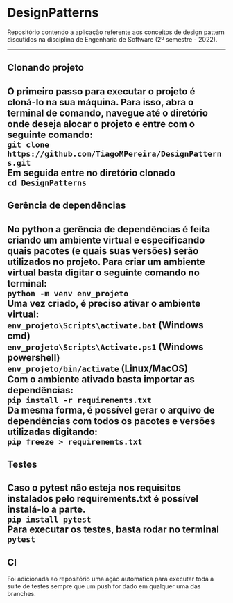 # DesignPatterns
Repositório contendo a aplicação referente aos conceitos de design pattern discutidos na disciplina de Engenharia de Software (2º semestre - 2022).

---
## Clonando projeto
O primeiro passo para executar o projeto é cloná-lo na sua máquina. Para isso, abra o terminal de comando, navegue até o diretório onde deseja alocar o projeto e entre com o seguinte comando:  
```git clone https://github.com/TiagoMPereira/DesignPatterns.git```  
Em seguida entre no diretório clonado  
```cd DesignPatterns```  
---
## Gerência de dependências
No python a gerência de dependências é feita criando um ambiente virtual e especificando quais pacotes (e quais suas versões) serão utilizados no projeto. Para criar um ambiente virtual basta digitar o seguinte comando no terminal:  
```python -m venv env_projeto```  
Uma vez criado, é preciso ativar o ambiente virtual:  
```env_projeto\Scripts\activate.bat``` (Windows cmd)  
```env_projeto\Scripts\Activate.ps1``` (Windows powershell)  
```env_projeto/bin/activate``` (Linux/MacOS)  
Com o ambiente ativado basta importar as dependências:  
```pip install -r requirements.txt```  
Da mesma forma, é possível gerar o arquivo de dependências com todos os pacotes e versões utilizadas digitando:  
```pip freeze > requirements.txt```  
---
## Testes
Caso o pytest não esteja nos requisitos instalados pelo requirements.txt é possível instalá-lo a parte.  
```pip install pytest```  
Para executar os testes, basta rodar no terminal  
```pytest```
---
## CI
Foi adicionada ao repositório uma ação automática para executar toda a suíte de testes sempre que um push for dado em qualquer uma das branches.